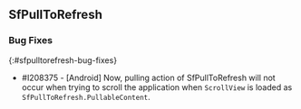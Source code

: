 ## SfPullToRefresh

### Bug Fixes
{:#sfpulltorefresh-bug-fixes}

* \#I208375 - [Android] Now, pulling action of SfPullToRefresh will not occur when trying to scroll the application when `ScrollView` is loaded as `SfPullToRefresh.PullableContent`.
